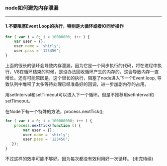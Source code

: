 
### node如何避免内存泄漏
---
#### 1.不要阻塞Event Loop的执行，特别是大循环或者IO同步操作

``` javascript
for ( var i = 0; i < 10000000; i++ ) {
    var user = {};
    user.name = 'shirly';
    user.pass = '123456';
}
```
上面的很长的循环会导致内存泄漏，因为它是一个同步执行的代码，将在进程中执行，V8在循环结束的时候，是没办法回收循环产生的内存的，这会导致内存一直增长。还有可能原因是，这个很长的执行，阻塞了node进入下一个Event loop, 导致队列中堆积了太多等待处理已经准备好的回调，进一步加剧内存的占用。

用setInterval和setTimeout可以进入下一个循环。但是不推荐用setInterval和setTimeout。

在Node下有一个特殊的方法，process.nextTick();

``` javascript
for ( var i = 0; i < 100000000; i++ ) {
    process.nextTick(function () {
        var user = {};
        user.name = 'shirly';
        user.pass = '123456';
   });
}
```
不过这样的效率可能不够好。因为每次都没有效利用好一次循环。
(未完待续)